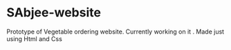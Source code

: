 # SAbjee-website
Prototype of Vegetable ordering website. Currently working on it .
Made just using Html and Css 

